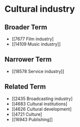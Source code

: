 # Cultural industry  

## Broader Term

- [[7677 Film industry]
- [[14109 Music industry]]  

## Narrower Term

- [[18578 Service industry]]  

## Related Term

- [[2435 Broadcasting industry]
- [[4683 Cultural institutions]
- [[4626 Cultural development]
- [[4721 Culture]
- [[16943 Publishing]]  


